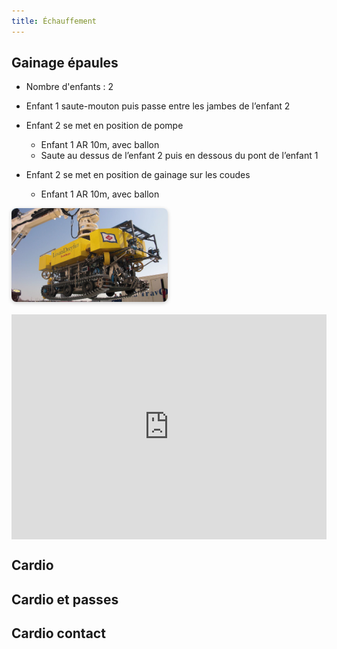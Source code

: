 ```yaml
---
title: Échauffement
---
```


## Gainage épaules

 * Nombre d'enfants : 2

 * Enfant 1 saute-mouton puis passe entre les jambes de l’enfant 2
 * Enfant 2 se met en position de pompe
   * Enfant 1 AR 10m, avec ballon
   * Saute au dessus de l’enfant 2 puis en dessous du pont de l’enfant 1
 * Enfant 2 se met en position de gainage sur les coudes
   * Enfant 1 AR 10m, avec ballon



<div style="display: flex; align-items: center; gap: 20px; flex-wrap: wrap;">
  <img src="../img/fig_00.jpg" alt="Mon image" style="width: 250px; height: auto; border-radius: 8px; box-shadow: 0 2px 6px rgba(0,0,0,0.2);">
  <iframe width="640" height="360" src="https://www.youtube.com/embed/62liv-KtX98" title="Stade n°4 : Échauffement - Ecole de Rugby" frameborder="0" allow="accelerometer; autoplay; clipboard-write; encrypted-media; gyroscope; picture-in-picture; web-share" referrerpolicy="strict-origin-when-cross-origin" allowfullscreen></iframe>
</div>


## Cardio 

## Cardio et passes

## Cardio contact



